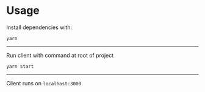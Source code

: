 # Usage
Install dependencies with:
```shell
yarn
```
---
Run client with command at root of project
```shell
yarn start
```
---
Client runs on `localhost:3000`

